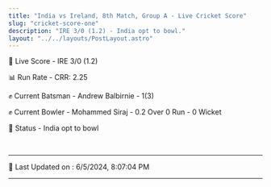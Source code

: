 ```yaml
---
title: "India vs Ireland, 8th Match, Group A - Live Cricket Score"
slug: "cricket-score-one"
description: "IRE 3/0 (1.2) - India opt to bowl."
layout: "../../layouts/PostLayout.astro"
---
```


🔴 Live Score - IRE 3/0 (1.2)  

📊 Run Rate - CRR: 2.25  

✊ Current Batsman - Andrew Balbirnie - 1(3)  

✊ Current Bowler - Mohammed Siraj - 0.2 Over 0 Run - 0 Wicket  

📑 Status - India opt to bowl

<br />

***

📝 Last Updated on : 6/5/2024, 8:07:04 PM

***

